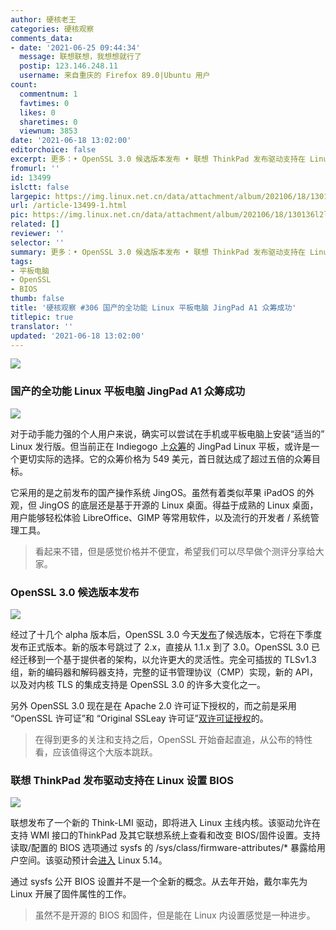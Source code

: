 ```yaml
---
author: 硬核老王
categories: 硬核观察
comments_data:
- date: '2021-06-25 09:44:34'
  message: 联想联想，我想想就行了
  postip: 123.146.248.11
  username: 来自重庆的 Firefox 89.0|Ubuntu 用户
count:
  commentnum: 1
  favtimes: 0
  likes: 0
  sharetimes: 0
  viewnum: 3853
date: '2021-06-18 13:02:00'
editorchoice: false
excerpt: 更多：• OpenSSL 3.0 候选版本发布 • 联想 ThinkPad 发布驱动支持在 Linux 设置 BIOS
fromurl: ''
id: 13499
islctt: false
largepic: https://img.linux.net.cn/data/attachment/album/202106/18/130136l2lrf9ffe32ef16f.jpg
url: /article-13499-1.html
pic: https://img.linux.net.cn/data/attachment/album/202106/18/130136l2lrf9ffe32ef16f.jpg.thumb.jpg
related: []
reviewer: ''
selector: ''
summary: 更多：• OpenSSL 3.0 候选版本发布 • 联想 ThinkPad 发布驱动支持在 Linux 设置 BIOS
tags:
- 平板电脑
- OpenSSL
- BIOS
thumb: false
title: '硬核观察 #306 国产的全功能 Linux 平板电脑 JingPad A1 众筹成功'
titlepic: true
translator: ''
updated: '2021-06-18 13:02:00'
---
```


![](https://img.linux.net.cn/data/attachment/album/202106/18/130136l2lrf9ffe32ef16f.jpg)


### 国产的全功能 Linux 平板电脑 JingPad A1 众筹成功


![](https://img.linux.net.cn/data/attachment/album/202106/18/130151qtpcdttz5d5lujvw.jpg)


对于动手能力强的个人用户来说，确实可以尝试在手机或平板电脑上安装“适当的” Linux 发行版。但当前正在 Indiegogo 上[众筹](https://www.indiegogo.com/projects/jingpad-world-s-first-consumer-level-linux-tablet#/)的 JingPad Linux 平板，或许是一个更切实际的选择。它的众筹价格为 549 美元，首日就达成了超过五倍的众筹目标。


它采用的是之前发布的国产操作系统 JingOS。虽然有着类似苹果 iPadOS 的外观，但 JingOS 的底层还是基于开源的 Linux 桌面。得益于成熟的 Linux 桌面，用户能够轻松体验 LibreOffice、GIMP 等常用软件，以及流行的开发者 / 系统管理工具。



> 
> 看起来不错，但是感觉价格并不便宜，希望我们可以尽早做个测评分享给大家。
> 
> 
> 


### OpenSSL 3.0 候选版本发布


![](https://img.linux.net.cn/data/attachment/album/202106/18/130210xae717ng8ga68mce.jpg)


经过了十几个 alpha 版本后，OpenSSL 3.0 今天[发布](https://www.openssl.org/blog/blog/2021/06/17/OpenSSL3.0ReleaseCandidate/)了候选版本，它将在下季度发布正式版本。新的版本号跳过了 2.x，直接从 1.1.x 到了 3.0。OpenSSL 3.0 已经迁移到一个基于提供者的架构，以允许更大的灵活性。完全可插拔的 TLSv1.3组，新的编码器和解码器支持，完整的证书管理协议（CMP）实现，新的 API，以及对内核 TLS 的集成支持是 OpenSSL 3.0 的许多大变化之一。


另外 OpenSSL 3.0 现在是在 Apache 2.0 许可证下授权的，而之前是采用 “OpenSSL 许可证”和 “Original SSLeay 许可证”[双许可证授权](https://www.openssl.org/source/license-openssl-ssleay.txt)的。



> 
> 在得到更多的关注和支持之后，OpenSSL 开始奋起直追，从公布的特性看，应该值得这个大版本跳跃。
> 
> 
> 


### 联想 ThinkPad 发布驱动支持在 Linux 设置 BIOS


![](https://img.linux.net.cn/data/attachment/album/202106/18/130225gpsuonf2o77f72sf.jpg)


联想发布了一个新的 Think-LMI 驱动，即将进入 Linux 主线内核。该驱动允许在支持 WMI 接口的ThinkPad 及其它联想系统上查看和改变 BIOS/固件设置。支持读取/配置的 BIOS 选项通过 sysfs 的 /sys/class/firmware-attributes/\* 暴露给用户空间。该驱动预计会[进入](https://git.kernel.org/pub/scm/linux/kernel/git/pdx86/platform-drivers-x86.git/commit/?h=review-hans&id=a40cd7ef22fbb11229cf982920f4ec96c1f49282) Linux 5.14。


通过 sysfs 公开 BIOS 设置并不是一个全新的概念。从去年开始，戴尔率先为 Linux 开展了固件属性的工作。



> 
> 虽然不是开源的 BIOS 和固件，但是能在 Linux 内设置感觉是一种进步。
> 
> 
>